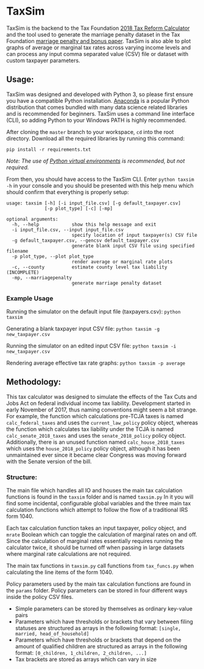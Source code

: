 # TaxSim

TaxSim is the backend to the Tax Foundation [2018 Tax Reform Calculator](https://taxfoundation.org/2018-tax-reform-calculator/) and the tool used to generate the marriage penalty dataset in the Tax Foundation [marriage penalty and bonus paper](https://taxfoundation.org/tax-cuts-and-jobs-act-marriage-penalty-marriage-bonus/). TaxSim is also able to plot graphs of average or marginal tax rates across varying income levels and can process any input comma separated value (CSV) file or dataset with custom taxpayer parameters.


## Usage:

TaxSim was designed and developed with Python 3, so please first ensure you have a compatible Python installation. [Anaconda](https://www.anaconda.com/download/) is a popular Python distribution that comes bundled with many data science related libraries and is recommended for beginners. TaxSim uses a command line interface (CLI), so adding Python to your Windows PATH is highly recommended.

After cloning the `master` branch to your workspace, `cd` into the root directory. Download all the required libraries by running this command:

`pip install -r requirements.txt`

_Note: The use of [Python virtual environments]( https://docs.python.org/3/library/venv.html) is recommended, but not required._

From then, you should have access to the TaxSim CLI. Enter `python taxsim -h` in your console and you should be presented with this help menu which should confirm that everything is properly setup:

```
usage: taxsim [-h] [-i input_file.csv] [-g default_taxpayer.csv]
              [-p plot_type] [-c] [-mp]

optional arguments:
  -h, --help            show this help message and exit
  -i input_file.csv, --input input_file.csv
                        specify location of input taxpayer(s) CSV file
  -g default_taxpayer.csv, --gencsv default_taxpayer.csv
                        generate blank input CSV file using specified filename
  -p plot_type, --plot plot_type
                        render average or marginal rate plots
  -c, --county          estimate county level tax liability (INCOMPLETE)
  -mp, --marriagepenalty
                        generate marriage penalty dataset
```

### Example Usage

Running the simulator on the default input file (taxpayers.csv):
`python taxsim`

Generating a blank taxpayer input CSV file:
`python taxsim -g new_taxpayer.csv`

Running the simulator on an edited input CSV file:
`python taxsim -i new_taxpayer.csv`

Rendering average effective tax rate graphs:
`python taxsim -p average`


## Methodology:
This tax calculator was designed to simulate the effects of the Tax Cuts and Jobs Act on federal individual income tax liability. Development started in early November of 2017, thus naming conventions might seem a bit strange. For example, the function which calculations pre-TCJA taxes is named `calc_federal_taxes` and uses the `current_law_policy` policy object, whereas the function which calculates tax liability under the TCJA is named `calc_senate_2018_taxes` and uses the `senate_2018_policy` policy object. Additionally, there is an unused function named `calc_house_2018_taxes` which uses the `house_2018_policy` policy object, although it has been unmaintained ever since it became clear Congress was moving forward with the Senate version of the bill.

### Structure:
The main file which handles all IO and houses the main tax calculation functions is found in the `taxsim` folder and is named `taxsim.py` In it you will find some incidental, configurable global variables and the three main tax calculation functions which attempt to follow the flow of a traditional IRS form 1040.

Each tax calculation function takes an input taxpayer, policy object, and `mrate` Boolean which can toggle the calculation of marginal rates on and off. Since the calculation of marginal rates essentially requires running the calculator twice, it should be turned off when passing in large datasets where marginal rate calculations are not required.

The main tax functions in `taxsim.py` call functions from `tax_funcs.py` when calculating the line items of the form 1040.

Policy parameters used by the main tax calculation functions are found in the `params` folder. Policy parameters can be stored in four different ways inside the policy CSV files.
- Simple parameters can be stored by themselves as ordinary key-value pairs
- Parameters which have thresholds or brackets that vary between filing statuses are structured as arrays in the following format: `[single, married, head_of_household]`
- Parameters which have thresholds or brackets that depend on the amount of qualified children are structured as arrays in the following format: `[0_children, 1_children, 2_children, ...]`
- Tax brackets are stored as arrays which can vary in size 
